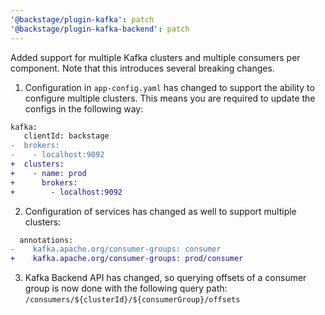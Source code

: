 ```yaml
---
'@backstage/plugin-kafka': patch
'@backstage/plugin-kafka-backend': patch
---
```


Added support for multiple Kafka clusters and multiple consumers per component.
Note that this introduces several breaking changes.

1. Configuration in `app-config.yaml` has changed to support the ability to configure multiple clusters. This means you are required to update the configs in the following way:

```diff
kafka:
   clientId: backstage
-  brokers:
-    - localhost:9092
+  clusters:
+    - name: prod
+      brokers:
+        - localhost:9092
```

2. Configuration of services has changed as well to support multiple clusters:

```diff
  annotations:
-    kafka.apache.org/consumer-groups: consumer
+    kafka.apache.org/consumer-groups: prod/consumer
```

3. Kafka Backend API has changed, so querying offsets of a consumer group is now done with the following query path:
   `/consumers/${clusterId}/${consumerGroup}/offsets`
